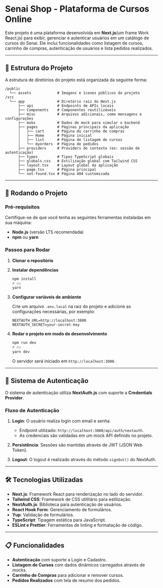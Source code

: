 # Senai Shop - Plataforma de Cursos Online

Este projeto é uma plataforma desenvolvida em **Next.js**(um frame Work React.js) para exibir, gerenciar e autenticar usuários em um catálogo de cursos do Senai. Ele inclui funcionalidades como listagem de cursos, carrinho de compras, autenticação de usuários e lista pedidos realizados.

---

## 📂 Estrutura do Projeto

A estrutura de diretórios do projeto está organizada da seguinte forma:

```
/public
  └── assets            # Imagens e ícones públicos do projeto
/src
  └── app               # Diretório raiz do Next.js
      ├── api           # Endpoints de APIs locais
      ├── Components    # Componentes reutilizáveis
      ├── misc          # Arquivos adicionais, como mensagens e configurações
      ├── moks          # Dados de mock para simular o backend
      ├── pages         # Páginas principais da aplicação
      │   ├── cart      # Página do carrinho de compras
      │   ├── Home      # Página inicial
      │   ├── list      # Página de listagem de cursos
      │   └── myorders  # Página de pedidos
      ├── providers     # Providers do contexto (ex: sessão de autenticação)
      ├── types         # Tipos TypeScript globais
      ├── globals.css   # Estilização global com Tailwind CSS
      ├── layout.tsx    # Layout global da aplicação
      ├── page.tsx      # Página principal
      └── not-found.tsx # Página 404 customizada
```

---

## 🚀 Rodando o Projeto

### Pré-requisitos

Certifique-se de que você tenha as seguintes ferramentas instaladas em sua máquina:

- **Node.js** (versão LTS recomendada)
- **npm** ou **yarn**

### Passos para Rodar

1. **Clonar o repositório**

2. **Instalar dependências**

   ```bash
   npm install
   # ou
   yarn
   ```

3. **Configurar variáveis de ambiente**

   Crie um arquivo `.env.local` na raiz do projeto e adicione as configurações necessárias, por exemplo:

   ```env
   NEXTAUTH_URL=http://localhost:3000
   NEXTAUTH_SECRET=your-secret-key
   ```

4. **Rodar o projeto em modo de desenvolvimento**

   ```bash
   npm run dev
   # ou
   yarn dev
   ```

   O servidor será iniciado em `http://localhost:3000`.

---

## 🔐 Sistema de Autenticação

O sistema de autenticação utiliza **NextAuth.js** com suporte a **Credentials Provider**.

### Fluxo de Autenticação

1. **Login**: O usuário realiza login com email e senha.

   - Endpoint utilizado: `http://localhost:3000/api/auth/nextauth`.
   - As credenciais são validadas em um mock API definido no projeto.

2. **Persistência**: Sessões são mantidas através de JWT (JSON Web Token).

3. **Logout**: O logout é realizado através do método `signOut()` do NextAuth.

---

## 🛠️ Tecnologias Utilizadas

- **Next.js**: Framework React para renderização no lado do servidor.
- **Tailwind CSS**: Framework de CSS utilitário para estilização.
- **NextAuth.js**: Biblioteca para autenticação de usuários.
- **React Hook Form**: Gerenciamento de formulários.
- **Yup**: Validação de formulários.
- **TypeScript**: Tipagem estática para JavaScript.
- **ESLint e Prettier**: Ferramentas de linting e formatação de código.

---

## 📋 Funcionalidades

- **Autenticação** com suporte a Login e Cadastro.
- **Listagem de Cursos** com dados dinâmicos carregados através de mocks.
- **Carrinho de Compras** para adicionar e remover cursos.
- **Pedidos Realizados** com tela de resumo dos pedidos.
